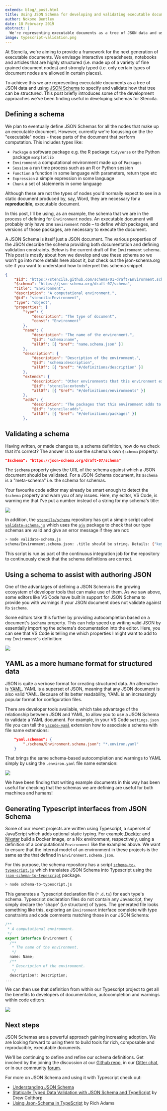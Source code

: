 ```yaml
---
extends: blog/_post.html
title: Using JSON Schema for developing and validating executable documents
author: Nokome Bentley
date: 18 February 2019
abstract: |
  We're representing executable documents as a tree of JSON data and using [JSON Schema](https://json-schema.org/) to specify and validate their structure. In this post I introduce some of the development tools and techniques we are using based on JSON Schema and some of the other benefits that flow from this approach.
image: typescript-validation.png
---
```


At Stencila, we're aiming to provide a framework for the next generation of executable documents. We envisage interactive spreadsheets, notebooks and articles that are highly structured (i.e. made up of a variety of fine grained document nodes) and strongly typed (i.e. only certain types of document nodes are allowed in certain places).

To achieve this we are representing executable documents as a tree of JSON data and using [JSON Schema](https://json-schema.org/) to specify and validate how that tree can be structured. This post briefly introduces some of the development approaches we've been finding useful in developing schemas for Stencila.

## Defining a schema

We plan to eventually define JSON Schemas for all the nodes that make up an executable document. However, currently we're focussing on the the "executable" nodes - those parts of the document that perform computation. This includes types like:

- `Package` a software package e.g. the R package `tidyverse` or the Python package `matplotlib`
- `Environment` a computational environment made up of `Packages`
- `Session` a run time process such as an R or Python session
- `Function` a function in some language with parameters, return type etc
- `Expression` a simple expression in some language
- `Chunk` a set of statements in some language

Although these are not the types of nodes you'd normally expect to see in a static document produced by, say, Word, they are necessary for a **reproducible**, executable document.

In this post, I'll be using, as an example, the schema that we are in the process of defining for `Environment` nodes. An executable document will probably only have one `Environment` node – to define which packages, and versions of those packages, are necessary to execute the document.

A JSON Schema is itself just a JSON document. The various properties of the JSON describe the schema providing both documentation and defining validation constraints. Below is the current draft of the `Environment` schema. This post is mostly about how we develop and use these schema so we won't go into more details here about it, but check out the json-schema.org site if you want to understand how to interpret this schema snippet.

```json
{
    "$id": "https://stencila.github.com/schema/01-draft/Environment.schema.json",
    "$schema": "https://json-schema.org/draft-07/schema",
    "title": "Environment",
    "description": "A computational environment.",
    "@id": "stencila:Environment",
    "type": "object",
    "properties": {
        "type": {
            "description": "The type of document",
            "const": "Environment"
        },
        "name": {
            "description": "The name of the environment.",
            "@id": "schema:name",
            "allOf": [{ "$ref": "name.schema.json" }]
        },
        "description": {
            "description": "Description of the environment.",
            "@id": "schema:description",
            "allOf": [{ "$ref": "#/definitions/description" }]
        },
        "extends": {
            "description": "Other environments that this environment extends by adding or removing packages.",
            "@id": "stencila:extends",
            "allOf": [{ "$ref": "#/definitions/environments" }]
        },
        "adds": {
            "description": "The packages that this environment adds to the base environments listed under `extends` (if any).",
            "@id": "stencila:adds",
            "allOf": [{ "$ref": "#/definitions/packages" }]
        },
```

## Validating a schema

Having written, or made changes to, a schema definition, how do we check that it's correct? The answer is to use the schema's own `$schema` property:

```json
"$schema": "https://json-schema.org/draft-07/schema"
```

The `$schema` property gives the URL of the schema against which a JSON document should be validated. For a JSON-Schema document, its `$schema` is a "meta-schema" i.e. the schema for schemas.

Your favourite code editor may already be smart enough to detect the `$schema` property and warn you of any issues. Here, my editor, VS Code, is warning me that I've put a number instead of a string for my schema's title:

![](schema-validation.png)

In addition, the [`stencila/schema`](https://github.com/stencila/schema) repository has got a simple script called [`validate-schema.js`](https://github.com/stencila/schema/blob/master/validate-schema.js) which uses the [`ajv`](https://github.com/epoberezkin/ajv) package to check that our type schemas are valid and give an error message if they are not:

```bash
> node validate-schema.js
schema/Environment.schema.json: .title should be string. Details: {"keyword":"type","dataPath":".title","schemaPath":"#/properties/title/type","params":{"type":"string"},"message":"should be string"}
```

This script is run as part of the continuous integration job for the repository to continuously check that the schema definitions are correct.

## Using a schema to assist with authoring JSON

One of the advantages of defining a JSON Schema is the growing ecosystem of developer tools that can make use of them. As we saw above, some editors like VS Code have built in support for JSON Schema to provide you with warnings if your JSON document does not validate against its `$schema`.

Some editors take this further by providing autocompletion based on a document's `$schema` property. This can help speed up writing valid JSON by essentially importing the schema's documentation into the editor. Here, you can see that VS Code is telling me which properties I might want to add to my `Environment`'s definition:

![](json-intellisense.gif)

## YAML as a more humane format for structured data

JSON is quite a verbose format for creating structured data. An alternative is [YAML](https://en.wikipedia.org/wiki/YAML). YAML is a superset of JSON, meaning that any JSON document is also valid YAML. Because of its better readability, YAML is an increasingly popular format for configuration files.

There are developer tools available, which take advantage of the relationship between JSON and YAML, to allow you to use a JSON Schema to validate a YAML document. For example, in your VS Code `settings.json` file you can tell the [`vscode-yaml`](https://marketplace.visualstudio.com/items?itemName=redhat.vscode-yaml) extension how to associate a schema with file name extensions:

```json
    "yaml.schemas": {
        "./schema/Environment.schema.json": "*.environ.yaml"
    }
```

That brings the same schema-based autocompletion and warnings to YAML simply by using the `.environ.yaml` file name extension:

![](yaml-autocomplete.gif)

We have been finding that writing example documents in this way has been useful for checking that the schemas we are defining are useful for both machines and humans!

## Generating Typescript interfaces from JSON Schema

Some of our recent projects are written using Typescript, a superset of JavaScript which adds optional static typing. For example,[Dockter](https://github.com/stencila/dockter) and [Nixster](https://github.com/stencila/nixster) build a Docker image, or a Nix environment, respectively, using a definition of a computational `Environment` like the examples above. We want to ensure that the internal model of an environment in these projects is the same as the that defined in `Environment.schema.json`.

For this purpose, the schema repository has a script [`schema-to-typescript.js`](https://github.com/stencila/schema/blob/master/schema-to-typescript.js) which translates JSON Schema into Typescript using the [`json-schema-to-typescript`](https://github.com/bcherny/json-schema-to-typescript) package.

```bash
> node schema-to-typescript.js
```

This generates a Typescript declaration file (`*.d.ts`) for each type's schema. Typescript declaration files do not contain any Javascript, they simply declare the 'shape' (i.e structure) of types. The generated file looks something like this, exploring an `Environment` interface complete with type constraints and code comments matching those in our JSON Schema:

```typescript
/**
 * A computational environment.
 */
export interface Environment {
  /**
   * The name of the environment.
   */
  name: Name;
  /**
   * Description of the environment.
   */
  description?: Description;
...
```

We can then use that definition from within our Typescript project to get all the benefits to developers of documentation, autocompletion and warnings within code editors:

![](typescript-validation.png)

## Next steps

JSON Schemas are a powerful approach gaining increasing adoption. We are looking forward to using them to build tools for rich, composable and reproducible, executable documents.

We'll be continuing to define and refine our schema definitions. Get involved by the joining the discussion at our [Github repo](https://github.com/stencila/schema), in our [Gitter chat](https://gitter.im/stencila/stencila), or in our community [forum](https://community.stenci.la).

For more on JSON Schema and using it with Typescript check out:

- [Understanding JSON Schema](https://json-schema.org/understanding-json-schema/)
- [Statically Typed Data Validation with JSON Schema and TypeScript](https://spin.atomicobject.com/2018/03/26/typescript-data-validation/) by Drew Colthorp
- [Using Json-Schema in TypeScript](https://blog.enriched.io/using-json-schema/) by Rich Adams
